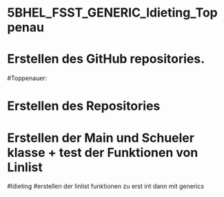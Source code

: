 # 5BHEL_FSST_GENERIC_ldieting_Toppenau
# Erstellen des GitHub repositories.
#Toppenauer:
# Erstellen des Repositories
# Erstellen der Main und Schueler klasse + test der Funktionen von Linlist
#ldieting
#erstellen der linlist funktionen zu erst int dann mit generics
